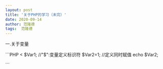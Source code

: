 ```yaml
---
layout: post
title: '关于PHP的学习（未完）'
date: 2020-09-14
author: 范隆德
tags:  范隆德 
---
```

   一.关于变量

​```PHP
   < 
     $Var1;  //"$":变量定义标识符
     $Var2=1;  //定义同时赋值
     echo $Var2;
   >
​```
